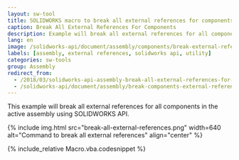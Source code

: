 ```yaml
---
layout: sw-tool
title: SOLIDWORKS macro to break all external references for components
caption: Break All External References For Components
description: Example will break all external references for all components in the active assembly using SOLIDWORKS API
lang: en
image: /solidworks-api/document/assembly/components/break-external-references/break-all-external-references.png
labels: [assembly, external references, solidworks api, utility]
categories: sw-tools
group: Assembly
redirect_from:
  - /2018/03/solidworks-api-assembly-break-all-external-references-for-components.html
  - /solidworks-api/document/assembly/break-components-external-references
---
```

This example will break all external references for all components in the active assembly using SOLIDWORKS API.

{% include img.html src="break-all-external-references.png" width=640 alt="Command to break all external references" align="center" %}

{% include_relative Macro.vba.codesnippet %}
